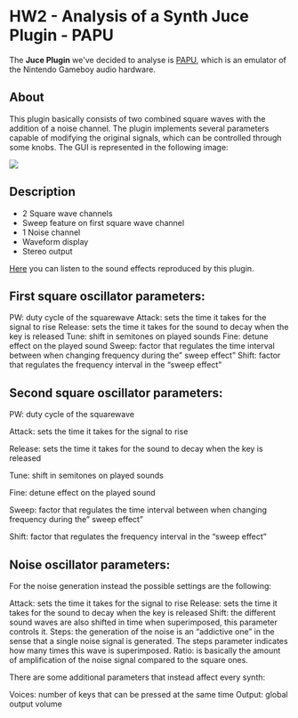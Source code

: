 # HW2 - Analysis of a Synth Juce Plugin - PAPU

The **Juce Plugin**  we've decided to analyse is [PAPU](https://github.com/FigBug/PAPU), which is an emulator of the Nintendo Gameboy audio hardware.

## About

This plugin basically consists of two combined square waves with the addition of a noise channel. The plugin implements several parameters capable of modifying the original signals, which can be controlled through some knobs. The GUI is represented in the following image:

![](https://socalabs.com/wp-content/uploads/2022/06/Pasted-1-1024x434.png)

## Description

- 2 Square wave channels
- Sweep feature on first square wave channel
- 1 Noise channel
- Waveform display
- Stereo output

[Here](https://soundcloud.com/roland-rabien/papu) you can listen to the sound effects reproduced by this plugin.

## First square oscillator parameters:


PW: duty cycle of the squarewave
Attack: sets the time it takes for the signal to rise
Release: sets the time it takes for the sound to decay when the key is released
Tune: shift in semitones on played sounds
Fine: detune effect on the played sound
Sweep: factor that regulates the time interval between when changing frequency during the” sweep effect”
Shift: factor that regulates the frequency interval in the “sweep effect”

## Second square oscillator parameters:

PW: duty cycle of the squarewave

Attack: sets the time it takes for the signal to rise

Release: sets the time it takes for the sound to decay when the key is released

Tune: shift in semitones on played sounds

Fine: detune effect on the played sound

Sweep: factor that regulates the time interval between when changing frequency during the” sweep effect”

Shift: factor that regulates the frequency interval in the “sweep effect”

## Noise oscillator parameters:

For the noise generation instead the possible settings are the following:      

Attack: sets the time it takes for the signal to rise
Release: sets the time it takes for the sound to decay when the key is released
Shift: the different sound waves are also shifted in time when superimposed, this parameter controls it.
Steps: the generation of the noise is an “addictive one” in the sense that a single noise signal is generated. The steps parameter indicates how many times this wave is  superimposed.
Ratio: is basically the amount of amplification of the noise signal compared to the square ones.

There are some additional parameters that instead affect every synth:

Voices: number of keys that can be pressed at the same time
Output: global output volume
